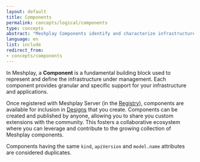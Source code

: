 ```yaml
---
layout: default
title: Components
permalink: concepts/logical/components
type: concepts
abstract: "Meshplay Components identify and characterize infrastructure under management."
language: en
list: include
redirect_from:
- concepts/components
---
```

In Meshplay, a **Component** is a fundamental building block used to represent and define the infrastructure under management. Each component provides granular and specific support for your infrastructure and applications.

Once registered with Meshplay Server (in the [Registry](./registry)), components are available for inclusion in [Designs](./designs) that you create. Components can be created and published by anyone, allowing you to share you custom extensions with the community. This fosters a collaborative ecosystem where you can leverage and contribute to the growing collection of Meshplay components.

Components having the same `kind`, `apiVersion` and `model.name` attributes are considered duplicates.

<!-- [![Meshplay Components]({{ site.baseurl }}/assets/img/architecture/meshplay-components.svg
)]({{ site.baseurl }}/assets/img/architecture/meshplay-components.svg) -->
<!-- 
 @leecalcote - This is mumbo jumbo to users and needs to be re-written.

 ## Component Status

Components have a status that is represented as a `Connection` object. Both the administrative and real-time status of a component is a normalized representation of the connection's state. The status is represented as a `Connection` object because the status of a component is a *connection* to the component. For example, the status of a Kubernetes cluster is a direct reflection of a Meshplay Server's connection to the cluster.

Normalizing and extracting the status of a component as a direct property of the component and putting it into a connection allows multiple systems to share the same component with different states. For example, different Meshplay Servers can access the same Kubernetes cluster, but each Meshplay Server has its own connection to the cluster with its own status.

Learn more about [Connections](/concepts/logical/connections).
-->